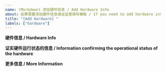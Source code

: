 ```yaml
---
name: (Markdown) 添加硬件信息 / Add Hardware Info
about: 如果需要添加硬件信息请在这里填写模板 / If you need to add hardware information please fill out the template here
title: "[Add Hardware] "
labels: ["hardware"]
---
```


<!--
在提交硬件信息之前，请先阅读参与贡献的事项：https://loongarch.liaronce.com/contribution/hardwares

Before submitting hardware information, please read the matter of participating in the contribution: https://loongarch.liaronce.com/en/contribution/hardwares
-->

**硬件信息 / Hardware Info**
<!-- 
模板文件内容或 linux-hardware.org 的提交链接
template file or linux-hardware.org probe URL. 
-->

**证实硬件运行状态的信息 / Information confirming the operational status of the hardware**
<!-- 
请在此说明硬件的运行状态，例如实拍图片和系统内运行的截图
Please indicate here the operational status of the hardware, e.g. actual pictures and screenshots of it running in the system. 
-->

**更多信息 / More Information**
<!-- 
如果该硬件需要以文档的方式进行说明，请从这里开始
If this hardware needs to be described in a documented way, start here. 
-->
